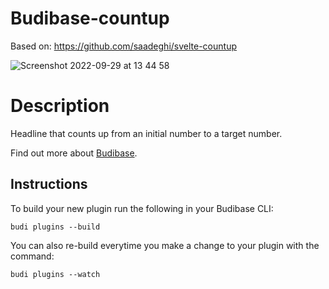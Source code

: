 # Budibase-countup
Based on: https://github.com/saadeghi/svelte-countup

![Screenshot 2022-09-29 at 13 44 58](https://user-images.githubusercontent.com/101575380/193034723-fe90d889-0eef-4e22-8cd3-2b9b0083b3d3.png)


# Description
Headline that counts up from an initial number to a target number.

Find out more about [Budibase](https://github.com/Budibase/budibase).

## Instructions

To build your new  plugin run the following in your Budibase CLI:
```
budi plugins --build
```

You can also re-build everytime you make a change to your plugin with the command:
```
budi plugins --watch
```

